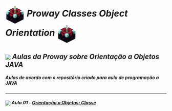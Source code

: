 # <img src="https://github.com/kaka-jaques/Proway-Classes/blob/main/gifs/Enchanting_Table.gif?raw=true" align="center" width="60px"> **_Proway Classes Object Orientation_** <img src="https://github.com/kaka-jaques/Proway-Classes/blob/main/gifs/Enchanting_Table.gif?raw=true" align="center" width="60px">

## <img src="https://github.com/kaka-jaques/Proway-Classes/blob/main/gifs/Enchanted_Book.gif?raw=true" align="center" width="40px"> **_Aulas da Proway sobre Orientação a Objetos JAVA_**

<h5> Aulas de acordo com o repositório criado para aula de programação a JAVA </h5>

---

#### <img src="https://github.com/kaka-jaques/Proway-Classes/blob/main/gifs/Bottle_Enchanting.gif?raw=true" align="center" width="23px"> **_Aula 01 -_** [**_Orientação a Objetos: Classe_**](https://github.com/kaka-jaques/Proway-classes-Orientacao-objetos/tree/main/AULA01/src/br/com/entra21/kalil/main)